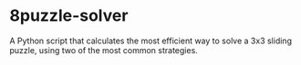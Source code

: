 # 8puzzle-solver
A Python script that calculates the most efficient way to solve a 3x3 sliding puzzle, using two of the most common strategies.
